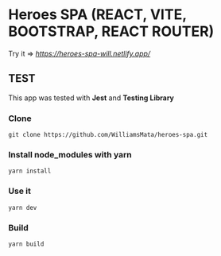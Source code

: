 # Heroes SPA (REACT, VITE, BOOTSTRAP, REACT ROUTER)

Try it => *https://heroes-spa-will.netlify.app/*

## TEST

This app was tested with **Jest** and **Testing Library**

### Clone

```
git clone https://github.com/WilliamsMata/heroes-spa.git
```

### Install node_modules with yarn

```
yarn install
```

### Use it

```
yarn dev
```

### Build

```
yarn build
```
